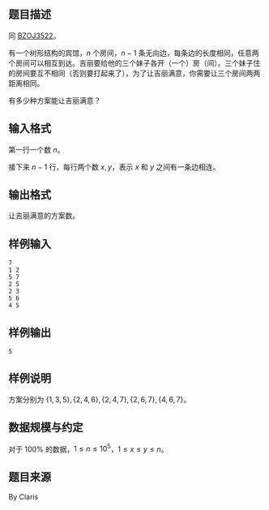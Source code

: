 ## 题目描述

同 [BZOJ3522](/d/bzoj/p/3522)。

有一个树形结构的宾馆，$n$ 个房间，$n-1$ 条无向边，每条边的长度相同，任意两个房间可以相互到达。吉丽要给他的三个妹子各开（一个）房（间）。三个妹子住的房间要互不相同（否则要打起来了），为了让吉丽满意，你需要让三个房间两两距离相同。

有多少种方案能让吉丽满意？

## 输入格式

第一行一个数 $n$。

接下来 $n-1$ 行，每行两个数 $x,y$，表示 $x$ 和 $y$ 之间有一条边相连。

## 输出格式

让吉丽满意的方案数。

## 样例输入

```plain
7
1 2
5 7
2 5
2 3
5 6
4 5
```

## 样例输出

```plain
5
```

## 样例说明

方案分别为 $\{1,3,5\},\{2,4,6\},\{2,4,7\},\{2,6,7\},\{4,6,7\}$。


## 数据规模与约定

对于 $100\%$ 的数据，$1 \le n \le 10^5$，$1 \le x\le y \le n$。

## 题目来源
By Claris